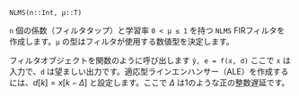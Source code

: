 ```
NLMS(n::Int, μ::T)
```

`n` 個の係数（フィルタタップ）と学習率 `0 < μ ≤ 1` を持つ `NLMS` FIRフィルタを作成します。`μ` の型はフィルタが使用する数値型を決定します。

フィルタオブジェクトを関数のように呼び出します `ŷ, e = f(x, d)` ここで `x` は入力で、`d` は望ましい出力です。適応型ラインエンハンサー（ALE）を作成するには、$d[k] = x[k-Δ]$ と設定します。ここで $Δ$ は1のような正の整数遅延です。
